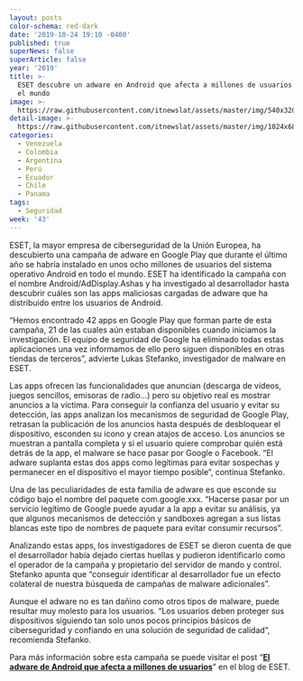 ```yaml
---
layout: posts
color-schema: red-dark
date: '2019-10-24 19:10 -0400'
published: true
superNews: false
superArticle: false
year: '2019'
title: >-
  ESET descubre un adware en Android que afecta a millones de usuarios en todo
  el mundo
image: >-
  https://raw.githubusercontent.com/itnewslat/assets/master/img/540x320/Virus-Android-p.jpg
detail-image: >-
  https://raw.githubusercontent.com/itnewslat/assets/master/img/1024x680/Virus-Android-g.jpg
categories:
  - Venezuela
  - Colombia
  - Argentina
  - Perú
  - Ecuador
  - Chile
  - Panama
tags:
  - Seguridad
week: '43'
---
```

ESET, la mayor empresa de ciberseguridad de la Unión Europea, ha descubierto una campaña de adware en Google Play que durante el último año se habría instalado en unos ocho millones de usuarios del sistema operativo Android en todo el mundo. ESET ha identificado la campaña con el nombre Android/AdDisplay.Ashas y ha investigado al desarrollador hasta descubrir cuáles son las apps maliciosas cargadas de adware que ha distribuido entre los usuarios de Android.

“Hemos encontrado 42 apps en Google Play que forman parte de esta campaña, 21 de las cuales aún estaban disponibles cuando iniciamos la investigación. El equipo de seguridad de Google ha eliminado todas estas aplicaciones una vez informamos de ello pero siguen disponibles en otras tiendas de terceros”, advierte Lukas Stefanko, investigador de malware en ESET. 

Las apps ofrecen las funcionalidades que anuncian (descarga de vídeos, juegos sencillos, emisoras de radio…) pero su objetivo real es mostrar anuncios a la víctima. Para conseguir la confianza del usuario y evitar su detección, las apps analizan los mecanismos de seguridad de Google Play, retrasan la publicación de los anuncios hasta después de desbloquear el dispositivo, esconden su icono y crean atajos de acceso. Los anuncios se muestran a pantalla completa y si el usuario quiere comprobar quién está detrás de la app, el malware se hace pasar por Google o Facebook. “El adware suplanta estas dos apps como legítimas para evitar sospechas y permanecer en el dispositivo el mayor tiempo posible”, continua Stefanko.  

Una de las peculiaridades de esta familia de adware es que esconde su código bajo el nombre del paquete com.google.xxx. “Hacerse pasar por un servicio legítimo de Google puede ayudar a la app a evitar su análisis, ya que algunos mecanismos de detección y sandboxes agregan a sus listas blancas este tipo de nombres de paquete para evitar consumir recursos”.

Analizando estas apps, los investigadores de ESET se dieron cuenta de que el desarrollador había dejado ciertas huellas y pudieron identificarlo como el operador de la campaña y propietario del servidor de mando y control. Stefanko apunta que “conseguir identificar al desarrollador fue un efecto colateral de nuestra búsqueda de campañas de malware adicionales”. 

Aunque el adware no es tan dañino como otros tipos de malware, puede resultar muy molesto para los usuarios. “Los usuarios deben proteger sus dispositivos siguiendo tan solo unos pocos principios básicos de ciberseguridad y confiando en una solución de seguridad de calidad”, recomienda Stefanko. 

Para más información sobre esta campaña se puede visitar el post “**[El adware de Android que afecta a millones de usuarios](welivesecurity.com/2019/10/24/tracking-down-developer-android-adware/)**” en el blog de ESET.